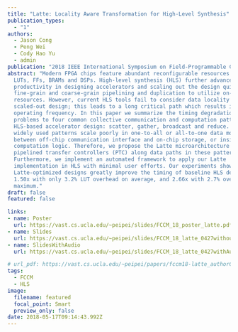 ```yaml
---
title: "Latte: Locality Aware Transformation for High-Level Synthesis"
publication_types:
  - "1"
authors:
  - Jason Cong
  - Peng Wei
  - Cody Hao Yu
  - admin
publication: "2018 IEEE International Symposium on Field-Programmable Custom Computing Machines (FCCM'18), short paper acceptance ratio: 7/48 = 14.6%"
abstract: "Modern FPGA chips feature abundant reconfigurable resources such as
  LUTs, FFs, BRAMs and DSPs. High-level synthesis (HLS) further advances users
  productivity in designing accelerators and scaling out the design quickly via
  fine-grain and coarse-grain pipelining and duplication to utilize on-chip
  resources. However, current HLS tools fail to consider data locality in the
  scaled-out design; this leads to a long critical path which results in a low
  operating frequency. In this paper we summarize the timing degradation
  problems to four common collective communication and computation patterns in
  HLS-based accelerator design: scatter, gather, broadcast and reduce. These
  widely used patterns scale poorly in one-to-all or all-to-one data movements
  between off-chip communication interface and on-chip storage, or inside the
  computation logic. Therefore, we propose the Latte microarchitecture featuring
  pipelined transfer controllers (PTC) along data paths in these patterns.
  Furthermore, we implement an automated framework to apply our Latte
  implementation in HLS with minimal user efforts. Our experiments show that
  Latte-optimized designs greatly improve the timing of baseline HLS designs by
  1.50x with only 3.2% LUT overhead on average, and 2.66x with 2.7% overhead at
  maximum."
draft: false
featured: false

links:
- name: Poster
  url: https://vast.cs.ucla.edu/~peipei/slides/FCCM_18_poster_latte.pdf
- name: Slides
  url: https://vast.cs.ucla.edu/~peipei/slides/FCCM_18_latte_0427withoutAudioNew.pptx
- name: SlidesWithAudio
  url: https://vast.cs.ucla.edu/~peipei/slides/FCCM_18_latte_0427withAudioNew.pptx

# url_pdf: https://vast.cs.ucla.edu/~peipei/papers/fccm18-latte_authorCopy.pdf
tags:
  - FCCM
  - HLS
image:
  filename: featured
  focal_point: Smart
  preview_only: false
date: 2018-05-17T09:14:43.992Z
---
```


